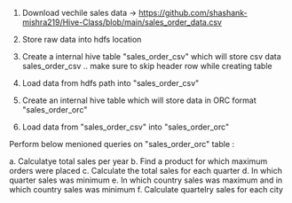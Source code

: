 1. Download vechile sales data -> https://github.com/shashank-mishra219/Hive-Class/blob/main/sales_order_data.csv

2. Store raw data into hdfs location

3. Create a internal hive table "sales_order_csv" which will store csv data sales_order_csv .. make sure to skip header row while creating table

4. Load data from hdfs path into "sales_order_csv" 

5. Create an internal hive table which will store data in ORC format "sales_order_orc"

6. Load data from "sales_order_csv" into "sales_order_orc"


Perform below menioned queries on "sales_order_orc" table :

a. Calculatye total sales per year
b. Find a product for which maximum orders were placed
c. Calculate the total sales for each quarter
d. In which quarter sales was minimum
e. In which country sales was maximum and in which country sales was minimum
f. Calculate quartelry sales for each city